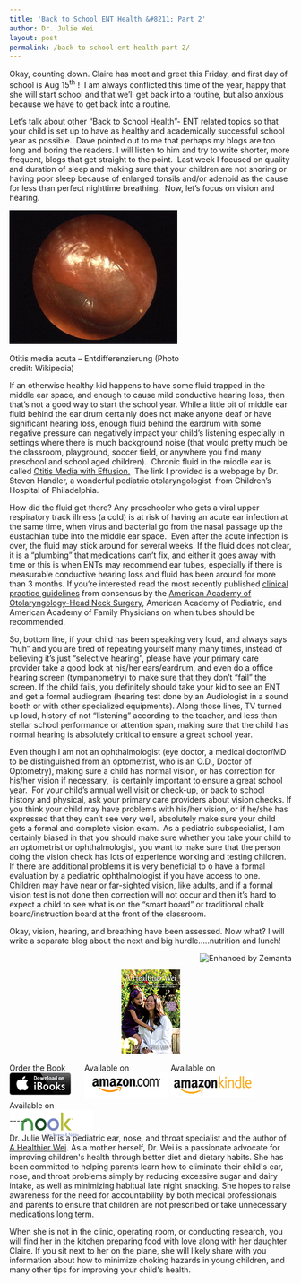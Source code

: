 ```yaml
---
title: 'Back to School ENT Health &#8211; Part 2'
author: Dr. Julie Wei
layout: post
permalink: /back-to-school-ent-health-part-2/
---
```

Okay, counting down. Claire has meet and greet this Friday, and first day of school is Aug 15<sup>th</sup> !  I am always conflicted this time of the year, happy that she will start school and that we’ll get back into a routine, but also anxious because we have to get back into a routine.

Let’s talk about other “Back to School Health”- ENT related topics so that your child is set up to have as healthy and academically successful school year as possible.  Dave pointed out to me that perhaps my blogs are too long and boring the readers. I will listen to him and try to write shorter, more frequent, blogs that get straight to the point.  Last week I focused on quality and duration of sleep and making sure that your children are not snoring or having poor sleep because of enlarged tonsils and/or adenoid as the cause for less than perfect nighttime breathing.  Now, let’s focus on vision and hearing.

<div style="width: 310px" class="wp-caption alignright">
  <a href="http://commons.wikipedia.org/wiki/File:Otitis_media_entdifferenziert2.jpg" target="_blank"><img class="zemanta-img-inserted zemanta-img-configured" title="Otitis media acuta - Entdifferenzierung" alt="Otitis media acuta - Entdifferenzierung" src="/wp-content/uploads/2013/08/300px-Otitis_media_entdifferenziert2.jpg" width="300" height="239" /></a>
  
  <p class="wp-caption-text">
    Otitis media acuta &#8211; Entdifferenzierung (Photo credit: Wikipedia)
  </p>
</div>

If an otherwise healthy kid happens to have some fluid trapped in the middle ear space, and enough to cause mild conductive hearing loss, then that’s not a good way to start the school year. While a little bit of middle ear fluid behind the ear drum certainly does not make anyone deaf or have significant hearing loss, enough fluid behind the eardrum with some negative pressure can negatively impact your child’s listening especially in settings where there is much background noise (that would pretty much be the classroom, playground, soccer field, or anywhere you find many preschool and school aged children).  Chronic fluid in the middle ear is called [Otitis Media with Effusion.][1]  The link I provided is a webpage by Dr. Steven Handler, a wonderful pediatric otolaryngologist  from Children&#8217;s Hospital of Philadelphia.

How did the fluid get there? Any preschooler who gets a viral upper respiratory track illness (a cold) is at risk of having an acute ear infection at the same time, when virus and bacterial go from the nasal passage up the eustachian tube into the middle ear space.  Even after the acute infection is over, the fluid may stick around for several weeks. If the fluid does not clear, it is a “plumbing” that medications can’t fix, and either it goes away with time or this is when ENTs may recommend ear tubes, especially if there is measurable conductive hearing loss and fluid has been around for more than 3 months. If you’re interested read the most recently published [clinical practice guidelines][2] from consensus by the [American Academy of Otolaryngology-Head Neck Surgery][3], American Academy of Pediatric, and American Academy of Family Physicians on when tubes should be recommended.

So, bottom line, if your child has been speaking very loud, and always says “huh” and you are tired of repeating yourself many many times, instead of believing it’s just “selective hearing”, please have your primary care provider take a good look at his/her ears/eardrum, and even do a office hearing screen (tympanometry) to make sure that they don’t “fail” the screen. If the child fails, you definitely should take your kid to see an ENT and get a formal audiogram (hearing test done by an Audiologist in a sound booth or with other specialized equipments). Along those lines, TV turned up loud, history of not “listening” according to the teacher, and less than stellar school performance or attention span, making sure that the child has normal hearing is absolutely critical to ensure a great school year.

Even though I am not an ophthalmologist (eye doctor, a medical doctor/MD to be distinguished from an optometrist, who is an O.D., Doctor of Optometry), making sure a child has normal vision, or has correction for his/her vision if necessary,  is certainly important to ensure a great school year.  For your child’s annual well visit or check-up, or back to school history and physical, ask your primary care providers about vision checks. If you think your child may have problems with his/her vision, or if he/she has expressed that they can’t see very well, absolutely make sure your child gets a formal and complete vision exam.  As a pediatric subspecialist, I am certainly biased in that you should make sure whether you take your child to an optometrist or ophthalmologist, you want to make sure that the person doing the vision check has lots of experience working and testing children. If there are additional problems it is very beneficial to o have a formal evaluation by a pediatric ophthalmologist if you have access to one. Children may have near or far-sighted vision, like adults, and if a formal vision test is not done then correction will not occur and then it’s hard to expect a child to see what is on the “smart board” or traditional chalk board/instruction board at the front of the classroom.

Okay, vision, hearing, and breathing have been assessed. Now what? I will write a separate blog about the next and big hurdle…..nutrition and lunch!

<div class="zemanta-pixie" style="margin-top: 10px; height: 15px;">
  <a class="zemanta-pixie-a" title="Enhanced by Zemanta" href="http://www.zemanta.com/?px"><img class="zemanta-pixie-img" style="border: none; float: right;" alt="Enhanced by Zemanta" src="http://img.zemanta.com/zemified_e.png?x-id=40052461-d05d-4b32-8190-0c3b3ee68377" /></a>
</div>

<span style="width:105px;display:table;margin:0 auto;"><a href="the-book/"><img src="/wp-content/uploads/2014/04/AHealthierWei_cover_150.png" /></a></span>

<p style="height:80px">
  <span style="width:130px;display:inline-block;vertical-align:top;"> Order the Book <a href="https://itunes.apple.com/us/book/a-healthier-wei/id806784060?ls=1&mt=11#" target="_blank" > <img class="size-full wp-image-944" alt="Apple iBooks" title="Apple iBooks" src="/wp-content/uploads/2014/02/Download_on_iBooks_Badge_US-UK_110x40_090513.png" width="110" height="40" /></a> </span> <span style="width:150px;display:inline-block;vertical-align:top;">Available on <a href="http://amzn.to/1fSNqeb" target="_blank" > <img class="size-full wp-image-945" alt="Amazon.com" title="Amazon.com" src="/wp-content/uploads/2014/02/amazon_com_logo_160.jpg" width="160" height="47" /> </a> </span> <span  style="width:150px;display:inline-block;vertical-align:top;">Available on <a href="http://amzn.to/1eHEfNl" target="_blank" > <img class="size-full wp-image-946" alt="Amazon Kindle" title="Amazon Kindle" src="/wp-content/uploads/2014/02/kindle_logo_160.jpg" width="160" height="43" /> </a> </span> <span style="width:150px;display:inline-block;vertical-align:top;">Available on <a href="http://www.barnesandnoble.com/w/a-healthier-wei-julie-wei/1118260302?ean=2940148244592&itm=1&usri=2940148244592" target="_blank" > <img class="size-full wp-image-947" alt="Nook" title="Nook" src="/wp-content/uploads/2014/02/nook_logo_160.png" width="160" height="52" /></a> </span>
</p>

\-----

Dr. Julie Wei is a pediatric ear, nose, and throat specialist and the author of [A Healthier Wei][4]. As a mother herself, Dr. Wei is a passionate advocate for improving children's health through better diet and dietary habits. She has been committed to helping parents learn how to eliminate their child's ear, nose, and throat problems simply by reducing excessive sugar and dairy intake, as well as minimizing habitual late night snacking. She hopes to raise awareness for the need for accountability by both medical professionals and parents to ensure that children are not prescribed or take unnecessary medications long term. 

When she is not in the clinic, operating room, or conducting research, you will find her in the kitchen preparing food with love along with her daughter Claire. If you sit next to her on the plane, she will likely share with you information about how to minimize choking hazards in young children, and many other tips for improving your child's health.

 [1]: http://www.chop.edu/healthinfo/otitis-media-with-effusion.html
 [2]: http://www.aafp.org/afp/2004/0615/p2929.html
 [3]: http://www.entnet.org/
 [4]: the-book